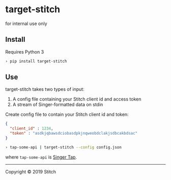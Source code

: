 # target-stitch

for internal use only

## Install

Requires Python 3

```bash
› pip install target-stitch
```

## Use

target-stitch takes two types of input:

1. A config file containing your Stitch client id and access token
2. A stream of Singer-formatted data on stdin

Create config file to contain your Stitch client id and token:

```json
{
  "client_id" : 1234,
  "token" : "asdkjqbawsdciobasdpkjnqweobdclakjsdbcakbdsac"
}
```

```bash
› tap-some-api | target-stitch --config config.json
```

where `tap-some-api` is [Singer Tap](https://singer.io).

---

Copyright &copy; 2019 Stitch
